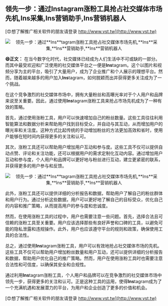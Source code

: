 ## **领先一步：通过**Ins**tagram涨粉工具抢占社交媒体市场先机,**Ins**采集,**Ins**营销助手,**Ins**营销机器人**

[😍想了解推广相关软件的朋友请登录 http://www.vst.tw](http://www.vst.tw)

 <center><img src="https://vst.tw/MP4/tuiguang/png/5.png" alt="领先一步：通过**Ins**tagram涨粉工具抢占社交媒体市场先机,**Ins**采集,**Ins**营销助手,**Ins**营销机器人"></center>

**😄正文：**
在当今数字化时代，社交媒体已经成为人们生活中不可或缺的一部分。而其中最受欢迎和广泛使用的社交媒体平台之一便是**Ins**tagram。这个以图片和视频分享为主的平台，吸引了大量用户，成为了企业推广和个人展示的理想平台。然而，随着越来越多的用户加入**Ins**tagram，如何脱颖而出并获得更多关注成为了一个挑战。

在这个竞争激烈的社交媒体市场中，拥有大量粉丝和高曝光率对于个人用户和品牌来说至关重要。因此，通过使用**Ins**tagram涨粉工具来抢占市场先机成为了一种有效的策略。

首先，通过使用涨粉工具，用户可以快速增加自己的粉丝数量。这些工具往往利用智能算法和数据分析来帮助用户找到目标受众，并自动与其互动，从而增加用户的曝光率和关注度。这种方式比起传统的手动增加粉丝的方法更加高效和省时，使用户能够在短时间内获得更多的关注和认可。

其次，涨粉工具还可以帮助用户增加用户互动和参与度。这些工具不仅可以提供自动点赞、评论和关注功能，还可以根据用户的需求定制化互动内容。通过增加用户互动和参与度，个人用户和品牌可以更好地与粉丝进行互动，建立更紧密的联系，并获得更多的用户参与和反馈。

 <center><img src="https://vst.tw/MP4/tuiguang/png/1.png" alt="领先一步：通过**Ins**tagram涨粉工具抢占社交媒体市场先机,**Ins**采集,**Ins**营销助手,**Ins**营销机器人"></center>

此外，涨粉工具还可以提供详细的分析报告和数据，帮助用户了解自己的粉丝群体和用户行为。通过分析这些数据，用户可以更好地了解自己的目标受众，优化自己的内容和推广策略，从而提高用户的参与度和忠诚度。

然而，在使用涨粉工具的过程中，用户也需要注意一些问题。首先，选择合法且可信赖的涨粉工具至关重要。用户应该选择那些有良好声誉和口碑的工具，以避免可能的隐私泄露和违规操作。此外，用户也应该遵守平台的规则和政策，确保使用工具的合法性。

总之，通过使用**Ins**tagram涨粉工具，用户可以有效地抢占社交媒体市场的先机。这些工具不仅可以帮助用户增加粉丝数量和用户互动，还可以提供详细的分析报告和数据，帮助用户优化自己的推广策略。然而，用户在使用涨粉工具时也需要注意合法性和可信度，以确保其安全和合规性。

通过利用**Ins**tagram涨粉工具，个人用户和品牌可以在竞争激烈的社交媒体市场中领先一步，获得更多的关注和认可。正是这种工具的运用，使得**Ins**tagram成为了一个充满机遇和发展潜力的平台，为用户和企业创造了更多的价值和机会。

[😍想了解推广相关软件的朋友请登录 http://www.vst.tw](http://www.vst.tw)



